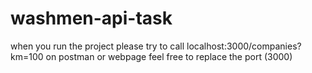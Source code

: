 # washmen-api-task
when you run the project
please try to call localhost:3000/companies?km=100 on postman or webpage
feel free to replace the port (3000)